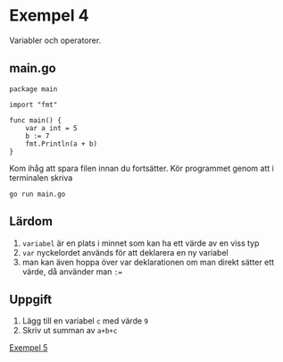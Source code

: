 # Exempel 4

Variabler och operatorer.

## main.go

	package main
	
	import "fmt"
	
	func main() {
		var a int = 5
		b := 7
		fmt.Println(a + b)
	}
	
Kom ihåg att spara filen innan du fortsätter. Kör programmet genom att i terminalen skriva

	go run main.go
	
	
## Lärdom

1. `variabel` är en plats i minnet som kan ha ett värde av en viss typ
1. `var` nyckelordet används för att deklarera en ny variabel
1. man kan även hoppa över var deklarationen om man direkt sätter ett värde, då använder man `:=` 

## Uppgift

1. Lägg till en variabel `c` med värde `9`
1. Skriv ut summan av `a+b+c`

[Exempel 5](../5/README.md#-5)
